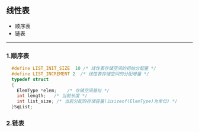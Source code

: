 ## 线性表
+ 顺序表
+ 链表
-----------------------
### 1.顺序表
```c
  #define LIST_INIT_SIZE  10 /* 线性表存储空间的初始分配量 */
  #define LIST_INCREMENT 2  /* 线性表存储空间的分配增量 */
  typedef struct
  {
    ElemType *elem;    /* 存储空间基址 */
    int length;   /* 当前长度 */
    int list_size; /* 当前分配的存储容量(以sizeof(ElemType)为单位) */
  }SqList;
```

### 2.链表
```c


```
